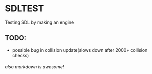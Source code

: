 SDLTEST
=======

Testing SDL by making an engine

TODO:
-----
* possible bug in collision update(slows down after 2000+ collision checks)

###### also markdown is awesome!